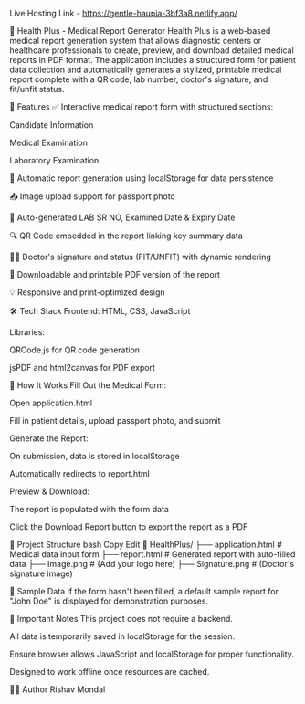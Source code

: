 Live Hosting Link - https://gentle-haupia-3bf3a8.netlify.app/

🏥 Health Plus - Medical Report Generator Health Plus is a web-based medical report generation system that allows diagnostic centers or healthcare professionals to create, preview, and download detailed medical reports in PDF format. The application includes a structured form for patient data collection and automatically generates a stylized, printable medical report complete with a QR code, lab number, doctor's signature, and fit/unfit status.

📌 Features ✅ Interactive medical report form with structured sections:

Candidate Information

Medical Examination

Laboratory Examination

🧾 Automatic report generation using localStorage for data persistence

📤 Image upload support for passport photo

📅 Auto-generated LAB SR NO, Examined Date & Expiry Date

🔍 QR Code embedded in the report linking key summary data

👨‍⚕️ Doctor's signature and status (FIT/UNFIT) with dynamic rendering

📄 Downloadable and printable PDF version of the report

💡 Responsive and print-optimized design

🛠️ Tech Stack Frontend: HTML, CSS, JavaScript

Libraries:

QRCode.js for QR code generation

jsPDF and html2canvas for PDF export

🚀 How It Works Fill Out the Medical Form:

Open application.html

Fill in patient details, upload passport photo, and submit

Generate the Report:

On submission, data is stored in localStorage

Automatically redirects to report.html

Preview & Download:

The report is populated with the form data

Click the Download Report button to export the report as a PDF

📂 Project Structure bash Copy Edit 📁 HealthPlus/ ├── application.html # Medical data input form ├── report.html # Generated report with auto-filled data ├── Image.png # (Add your logo here) ├── Signature.png # (Doctor's signature image)

🧪 Sample Data If the form hasn't been filled, a default sample report for "John Doe" is displayed for demonstration purposes.

📌 Important Notes This project does not require a backend.

All data is temporarily saved in localStorage for the session.

Ensure browser allows JavaScript and localStorage for proper functionality.

Designed to work offline once resources are cached.

🧑‍💻 Author Rishav Mondal
